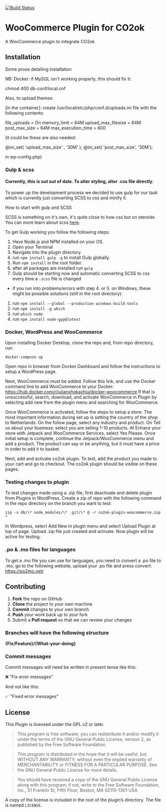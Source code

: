 [![Build Status](https://travis-ci.org/Mil0dV/co2ok-plugin-woocommerce.svg?branch=master)](https://travis-ci.org/Mil0dV/co2ok-plugin-woocommerce)

# WooCommerce Plugin for CO2ok

A WooCommerce plugin to integrate CO2ok

## Installation

Some prose detailing installation

NB: Docker: if MySQL isn't working properly, this should fix it:

chmod 400 db-conf/local.cnf

Also, to upload themes:

[in the container]: create /usr/local/etc/php/conf.d/uploads.ini file with the following contents:

file_uploads = On
memory_limit = 64M
upload_max_filesize = 64M
post_max_size = 64M
max_execution_time = 600

(it could be these are also needed:

@ini_set( 'upload_max_size' , '30M' );
@ini_set( 'post_max_size', '30M');

in wp-config.php)

### Gulp & scss

#### Currently, this is out out of date. To alter styling, alter .css file directly.

To power up the development process we decided to use gulp for our task
which is currently just converting SCSS to css and minify it.

How to start with gulp and SCSS

SCSS is something on it's own, it's quite close to how css but on steroids
You can more learn about scss [here](https://sass-lang.com/).

To get Gulp working you follow the following steps:

1. Have Node.js and NPM installed on your OS.
2. Open your Terminal
3. Navigate into the plugin directory.
4. run `npm install gulp -g` to install Gulp globally.
5. Run `npm install` in the root folder.
6. after all packages are installed run `gulp`
7. Gulp should be starting now and automatic converting SCSS to css every time a `.scss` file is changed

- if you run into problems/errors with step 4. or 5. on Windows, these might be possible solutions (still in the root directory):
1. run `npm install --global --production windows-build-tools`
2. run `npm install -g which`
3. run `which node`
4. run `npm install node-gyp@latest`


### Docker, WordPress and WooCommerce
Upon installing Docker Desktop, clone the repo and, from repo directory, run:
```
docker-compose up
```

Open repo in browser from Docker Dashboard and follow the instructions to setup a WordPress page.

Next, WooCommerce must be added. Follow this link, and use the Docker command line to add WooCommerce to your Docker:
https://hub.docker.com/r/julianxhokaxhiu/docker-woocommerce
If that is unsuccessful, search, download, and activate WooCommerce in Plugin by selecting add new from the plugin menu and searching for WooCommerce.

Once WooCommerce is activated, follow the steps to setup a store. The most important information during set up is setting the country of the shop to Netherlands. On the follow page, select any industry and product. On Tell us about your business: select you are selling 1-10 products.
At Enhace your store with Jetpack and WooCommerce Services, select Yes Please. Once initial setup is complete, continue the Jetpack/WooCommerce menu and add a product. The product can say or be anything, but it must have a price in order to add it to basket.

Next, add and activate co2ok plugin. To test, add the product you made to your cart and go to checkout. The co2ok plugin should be visible on these pages.


### Testing changes to plugin
To test changes made using a .zip file, first deactivate and delete plugin from Plugins in WordPress.
Create a zip of repo with the following command in the repo directory on the branch you want to test:
```
zip -x db/\* node_modules/\* .git/\* @ -r co2ok-plugin-woocommerce.zip *
```
In Wordpress, select Add New in plugin menu and select Upload Plugin at top of page. Upload .zip file just created and activate. Now plugin will be active for
testing.

### .po & .mo files for languages

To get a .mo file you can use for languages, you need to convert a .po file to .mo,
go to the following website, upload your .po file and press convert:
https://po2mo.net/

## Contributing

 1. **Fork** the repo on GitHub
 2. **Clone** the project to your own machine
 3. **Commit** changes to your own branch
 4. **Push** your work back up to your fork
 5. Submit a **Pull request** so that we can review your changes

### Branches will have the following structure

  **{Fix/Feature}/{What-your-doing}**

### Commit messages

  Commit messages will need be written in present tense like this:

  ❌ "Fix error messages"

  And not like this:

  ✅ "Fixed error messages"

## License

This Plugin is licensed under the GPL v2 or later.

> This program is free software; you can redistribute it and/or modify it under the terms of the GNU General Public License, version 2, as published by the Free Software Foundation.

> This program is distributed in the hope that it will be useful, but WITHOUT ANY WARRANTY; without even the implied warranty of MERCHANTABILITY or FITNESS FOR A PARTICULAR PURPOSE. See the GNU General Public License for more details.

> You should have received a copy of the GNU General Public License along with this program; if not, write to the Free Software Foundation, Inc., 51 Franklin St, Fifth Floor, Boston, MA 02110-1301 USA

A copy of the license is included in the root of the plugin’s directory. The file is named `LICENSE`.
